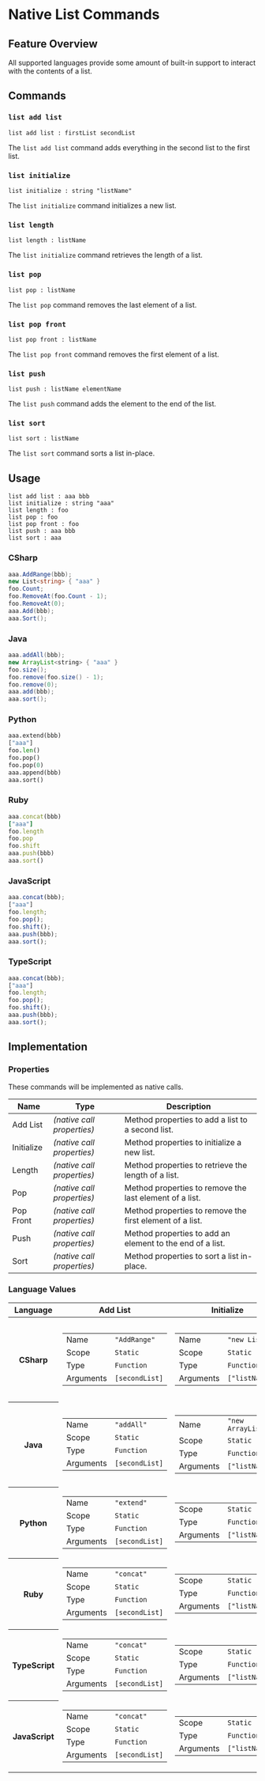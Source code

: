# Native List Commands

## Feature Overview

All supported languages provide some amount of built-in support to interact with the contents of a list.


## Commands

### `list add list`

`list add list : firstList secondList `

The `list add list` command adds everything in the second list to the first list.

### `list initialize`

`list initialize : string "listName" `

The `list initialize` command initializes a new list.

### `list length`

`list length : listName `

The `list initialize` command retrieves the length of a list.

### `list pop`

`list pop : listName`

The `list pop` command removes the last element of a list.

### `list pop front`

`list pop front : listName`

The `list pop front` command removes the first element of a list.

### `list push`

`list push : listName elementName`

The `list push` command adds the element to the end of the list.

### `list sort`

`list sort : listName`

The `list sort` command sorts a list in-place.

## Usage

```gls
list add list : aaa bbb
list initialize : string "aaa"
list length : foo
list pop : foo
list pop front : foo
list push : aaa bbb
list sort : aaa
```

### CSharp

```csharp
aaa.AddRange(bbb);
new List<string> { "aaa" }
foo.Count;
foo.RemoveAt(foo.Count - 1);
foo.RemoveAt(0);
aaa.Add(bbb);
aaa.Sort();
```

### Java

```java
aaa.addAll(bbb);
new ArrayList<string> { "aaa" }
foo.size();
foo.remove(foo.size() - 1);
foo.remove(0);
aaa.add(bbb);
aaa.sort();
```

### Python

```python
aaa.extend(bbb)
["aaa"]
foo.len()
foo.pop()
foo.pop(0)
aaa.append(bbb)
aaa.sort()
```

### Ruby

```ruby
aaa.concat(bbb)
["aaa"]
foo.length
foo.pop
foo.shift
aaa.push(bbb)
aaa.sort()
```

### JavaScript

```javascript
aaa.concat(bbb);
["aaa"]
foo.length;
foo.pop();
foo.shift();
aaa.push(bbb);
aaa.sort();
```

### TypeScript

```typescript
aaa.concat(bbb);
["aaa"]
foo.length;
foo.pop();
foo.shift();
aaa.push(bbb);
aaa.sort();
```

## Implementation

### Properties

These commands will be implemented as native calls.

<table>
    <thead>
        <th>Name</th>
        <th>Type</th>
        <th>Description</th>
    </thead>
    <tbody>
        <tr>
            <td>Add List</td>
            <td><em>(native call properties)</em></td>
            <td>Method properties to add a list to a second list.</td>
        </tr>
        <tr>
            <td>Initialize</td>
            <td><em>(native call properties)</em></td>
            <td>Method properties to initialize a new list.</td>
        </tr>
        <tr>
            <td>Length</td>
            <td><em>(native call properties)</em></td>
            <td>Method properties to retrieve the length of a list.</td>
        </tr>
        <tr>
            <td>Pop</td>
            <td><em>(native call properties)</em></td>
            <td>Method properties to remove the last element of a list.</td>
        </tr>
        <tr>
            <td>Pop Front</td>
            <td><em>(native call properties)</em></td>
            <td>Method properties to remove the first element of a list.</td>
        </tr>
        <tr>
            <td>Push</td>
            <td><em>(native call properties)</em></td>
            <td>Method properties to add an element to the end of a list.</td>
        </tr>
        <tr>
            <td>Sort</td>
            <td><em>(native call properties)</em></td>
            <td>Method properties to sort a list in-place.</td>
        </tr>
    </tbody>
</table>

### Language Values

<table>
    <thead>
        <th>Language</th>
        <th>Add List</th>
        <th>Initialize</th>
        <th>Length</th>
        <th>Pop</th>
        <th>Pop Front</th>
        <th>Push</th>
        <th>Sort</th>
    </thead>
    <tbody>
        <tr>
            <th>CSharp</th>
            <td>
                <table>
                    <tr>
                        <td>Name</td>
                        <td><code>"AddRange"</code></td>
                    </tr>
                    <tr>
                        <td>Scope</td>
                        <td><code>Static</code></td>
                    </tr>
                    <tr>
                        <td>Type</td>
                        <td><code>Function</code></td>
                    </tr>
                    <tr>
                        <td>Arguments</td>
                        <td><code>[secondList]</code></td>
                    </tr>
                </table>
            </td>
            <td>
                <table>
                    <tr>
                        <td>Name</td>
                        <td><code>"new List<string>"</code></td>
                    </tr>
                    <tr>
                        <td>Scope</td>
                        <td><code>Static</code></td>
                    </tr>
                    <tr>
                        <td>Type</td>
                        <td><code>Function</code></td>
                    </tr>
                    <tr>
                        <td>Arguments</td>
                        <td><code>["listName"]</code></td>
                    </tr>
                </table>
            </td>
            <td>
                <table>
                    <tr>
                        <td>Name</td>
                        <td><code>"Count"</code></td>
                    </tr>
                    <tr>
                        <td>Scope</td>
                        <td><code>Static</code></td>
                    </tr>
                    <tr>
                        <td>Type</td>
                        <td><code>Function</code></td>
                    </tr>
                </table>
            </td>
            <td>
                <table>
                    <tr>
                        <td>Name</td>
                        <td><code>"RemoveAt"</code></td>
                    </tr>
                    <tr>
                        <td>Scope</td>
                        <td><code>Static</code></td>
                    </tr>
                    <tr>
                        <td>Type</td>
                        <td><code>Function</code></td>
                    </tr>
                    <tr>
                        <td>Arguments</td>
                        <td><code>["{0}.Count - 1"]</code></td>
                    </tr>
                </table>
            </td>
            <td>
                <table>
                    <tr>
                        <td>Name</td>
                        <td><code>"RemoveAt"</code></td>
                    </tr>
                    <tr>
                        <td>Scope</td>
                        <td><code>Static</code></td>
                    </tr>
                    <tr>
                        <td>Type</td>
                        <td><code>Function</code></td>
                    </tr>
                    <tr>
                        <td>Arguments</td>
                        <td><code>["0"]</code></td>
                    </tr>
                </table>
            </td>
            <td>
                <table>
                    <tr>
                        <td>Name</td>
                        <td><code>"Add"</code></td>
                    </tr>
                    <tr>
                        <td>Scope</td>
                        <td><code>Static</code></td>
                    </tr>
                    <tr>
                        <td>Type</td>
                        <td><code>Function</code></td>
                    </tr>
                    <tr>
                        <td>Arguments</td>
                        <td><code>["elementName"]</code></td>
                    </tr>
                </table>
            </td>
            <td>
                <table>
                    <tr>
                        <td>Name</td>
                        <td><code>"Sort"</code></td>
                    </tr>
                    <tr>
                        <td>Scope</td>
                        <td><code>Static</code></td>
                    </tr>
                    <tr>
                        <td>Type</td>
                        <td><code>Function</code></td>
                    </tr>
                </table>
            </td>
        </tr>
        <tr>
            <th>Java</th>
            <td>
                <table>
                    <tr>
                        <td>Name</td>
                        <td><code>"addAll"</code></td>
                    </tr>
                    <tr>
                        <td>Scope</td>
                        <td><code>Static</code></td>
                    </tr>
                    <tr>
                        <td>Type</td>
                        <td><code>Function</code></td>
                    </tr>
                    <tr>
                        <td>Arguments</td>
                        <td><code>[secondList]</code></td>
                    </tr>
                </table>
            </td>
            <td>
                <table>
                    <tr>
                        <td>Name</td>
                        <td><code>"new ArrayList"</code></td>
                    </tr>
                    <tr>
                        <td>Scope</td>
                        <td><code>Static</code></td>
                    </tr>
                    <tr>
                        <td>Type</td>
                        <td><code>Function</code></td>
                    </tr>
                    <tr>
                        <td>Arguments</td>
                        <td><code>["listName"]</code></td>
                    </tr>
                </table>
            </td>
            <td>
                <table>
                    <tr>
                        <td>Name</td>
                        <td><code>"size"</code></td>
                    </tr>
                    <tr>
                        <td>Scope</td>
                        <td><code>Static</code></td>
                    </tr>
                    <tr>
                        <td>Type</td>
                        <td><code>Function</code></td>
                    </tr>
                </table>
            </td>
            <td>
                <table>
                    <tr>
                        <td>Name</td>
                        <td><code>"remove"</code></td>
                    </tr>
                    <tr>
                        <td>Scope</td>
                        <td><code>Static</code></td>
                    </tr>
                    <tr>
                        <td>Type</td>
                        <td><code>Function</code></td>
                    </tr>
                    <tr>
                        <td>Arguments</td>
                        <td><code>["{0}.size() - 1"]</code></td>
                    </tr>
                </table>
            </td>
            <td>
                <table>
                    <tr>
                        <td>Name</td>
                        <td><code>"remove"</code></td>
                    </tr>
                    <tr>
                        <td>Scope</td>
                        <td><code>Static</code></td>
                    </tr>
                    <tr>
                        <td>Type</td>
                        <td><code>Function</code></td>
                    </tr>
                    <tr>
                        <td>Arguments</td>
                        <td><code>["0"]</code></td>
                    </tr>
                </table>
            </td>
            <td>
                <table>
                    <tr>
                        <td>Name</td>
                        <td><code>"add"</code></td>
                    </tr>
                    <tr>
                        <td>Scope</td>
                        <td><code>Static</code></td>
                    </tr>
                    <tr>
                        <td>Type</td>
                        <td><code>Function</code></td>
                    </tr>
                    <tr>
                        <td>Arguments</td>
                        <td><code>["elementName"]</code></td>
                    </tr>
                </table>
            </td>
            <td>
                <table>
                    <tr>
                        <td>Name</td>
                        <td><code>"sort"</code></td>
                    </tr>
                    <tr>
                        <td>Scope</td>
                        <td><code>Static</code></td>
                    </tr>
                    <tr>
                        <td>Type</td>
                        <td><code>Function</code></td>
                    </tr>
                </table>
            </td>
        </tr>
        <tr>
            <th>Python</th>
            <td>
                <table>
                    <tr>
                        <td>Name</td>
                        <td><code>"extend"</code></td>
                    </tr>
                    <tr>
                        <td>Scope</td>
                        <td><code>Static</code></td>
                    </tr>
                    <tr>
                        <td>Type</td>
                        <td><code>Function</code></td>
                    </tr>
                    <tr>
                        <td>Arguments</td>
                        <td><code>[secondList]</code></td>
                    </tr>
                </table>
            </td>
            <td>
                <table>
                    <tr>
                        <td>Scope</td>
                        <td><code>Static</code></td>
                    </tr>
                    <tr>
                        <td>Type</td>
                        <td><code>Function</code></td>
                    </tr>
                    <tr>
                        <td>Arguments</td>
                        <td><code>["listName"]</code></td>
                    </tr>
                </table>
            </td>
            <td>
                <table>
                    <tr>
                        <td>Name</td>
                        <td><code>"len"</code></td>
                    </tr>
                    <tr>
                        <td>Scope</td>
                        <td><code>Static</code></td>
                    </tr>
                    <tr>
                        <td>Type</td>
                        <td><code>Function</code></td>
                    </tr>
                </table>
            </td>
            <td>
                <table>
                    <tr>
                        <td>Name</td>
                        <td><code>"pop"</code></td>
                    </tr>
                    <tr>
                        <td>Scope</td>
                        <td><code>Static</code></td>
                    </tr>
                    <tr>
                        <td>Type</td>
                        <td><code>Function</code></td>
                    </tr>
                </table>
            </td>
            <td>
                <table>
                    <tr>
                        <td>Name</td>
                        <td><code>"pop"</code></td>
                    </tr>
                    <tr>
                        <td>Scope</td>
                        <td><code>Static</code></td>
                    </tr>
                    <tr>
                        <td>Type</td>
                        <td><code>Function</code></td>
                    </tr>
                    <tr>
                        <td>Arguments</td>
                        <td><code>["0"]</code></td>
                    </tr>
                </table>
            </td>
            <td>
                <table>
                    <tr>
                        <td>Name</td>
                        <td><code>"append"</code></td>
                    </tr>
                    <tr>
                        <td>Scope</td>
                        <td><code>Static</code></td>
                    </tr>
                    <tr>
                        <td>Type</td>
                        <td><code>Function</code></td>
                    </tr>
                    <tr>
                        <td>Arguments</td>
                        <td><code>["elementName"]</code></td>
                    </tr>
                </table>
            </td>
            <td>
                <table>
                    <tr>
                        <td>Name</td>
                        <td><code>"sort"</code></td>
                    </tr>
                    <tr>
                        <td>Scope</td>
                        <td><code>Static</code></td>
                    </tr>
                    <tr>
                        <td>Type</td>
                        <td><code>Function</code></td>
                    </tr>
                </table>
            </td>
        </tr>
        <tr>
            <th>Ruby</th>
            <td>
                <table>
                    <tr>
                        <td>Name</td>
                        <td><code>"concat"</code></td>
                    </tr>
                    <tr>
                        <td>Scope</td>
                        <td><code>Static</code></td>
                    </tr>
                    <tr>
                        <td>Type</td>
                        <td><code>Function</code></td>
                    </tr>
                    <tr>
                        <td>Arguments</td>
                        <td><code>[secondList]</code></td>
                    </tr>
                </table>
            </td>
            <td>
                <table>
                    <tr>
                        <td>Scope</td>
                        <td><code>Static</code></td>
                    </tr>
                    <tr>
                        <td>Type</td>
                        <td><code>Function</code></td>
                    </tr>
                    <tr>
                        <td>Arguments</td>
                        <td><code>["listName"]</code></td>
                    </tr>
                </table>
            </td>
            <td>
                <table>
                    <tr>
                        <td>Name</td>
                        <td><code>"length"</code></td>
                    </tr>
                    <tr>
                        <td>Scope</td>
                        <td><code>Static</code></td>
                    </tr>
                    <tr>
                        <td>Type</td>
                        <td><code>Function</code></td>
                    </tr>
                </table>
            </td>
            <td>
                <table>
                    <tr>
                        <td>Name</td>
                        <td><code>"pop"</code></td>
                    </tr>
                    <tr>
                        <td>Scope</td>
                        <td><code>Static</code></td>
                    </tr>
                    <tr>
                        <td>Type</td>
                        <td><code>Function</code></td>
                    </tr>
                </table>
            </td>
            <td>
                <table>
                    <tr>
                        <td>Name</td>
                        <td><code>"shift"</code></td>
                    </tr>
                    <tr>
                        <td>Scope</td>
                        <td><code>Static</code></td>
                    </tr>
                    <tr>
                        <td>Type</td>
                        <td><code>Function</code></td>
                    </tr>
                </table>
            </td>
            <td>
                <table>
                    <tr>
                        <td>Name</td>
                        <td><code>"push"</code></td>
                    </tr>
                    <tr>
                        <td>Scope</td>
                        <td><code>Static</code></td>
                    </tr>
                    <tr>
                        <td>Type</td>
                        <td><code>Function</code></td>
                    </tr>
                    <tr>
                        <td>Arguments</td>
                        <td><code>["elementName"]</code></td>
                    </tr>
                </table>
            </td>
            <td>
                <table>
                    <tr>
                        <td>Name</td>
                        <td><code>"sort"</code></td>
                    </tr>
                    <tr>
                        <td>Scope</td>
                        <td><code>Static</code></td>
                    </tr>
                    <tr>
                        <td>Type</td>
                        <td><code>Function</code></td>
                    </tr>
                </table>
            </td>
        </tr>
        <tr>
            <th>TypeScript</th>
            <td>
                <table>
                    <tr>
                        <td>Name</td>
                        <td><code>"concat"</code></td>
                    </tr>
                    <tr>
                        <td>Scope</td>
                        <td><code>Static</code></td>
                    </tr>
                    <tr>
                        <td>Type</td>
                        <td><code>Function</code></td>
                    </tr>
                    <tr>
                        <td>Arguments</td>
                        <td><code>[secondList]</code></td>
                    </tr>
                </table>
            </td>
            <td>
                <table>
                    <tr>
                        <td>Scope</td>
                        <td><code>Static</code></td>
                    </tr>
                    <tr>
                        <td>Type</td>
                        <td><code>Function</code></td>
                    </tr>
                    <tr>
                        <td>Arguments</td>
                        <td><code>["listName"]</code></td>
                    </tr>
                </table>
            </td>
            <td>
                <table>
                    <tr>
                        <td>Name</td>
                        <td><code>"length"</code></td>
                    </tr>
                    <tr>
                        <td>Scope</td>
                        <td><code>Static</code></td>
                    </tr>
                    <tr>
                        <td>Type</td>
                        <td><code>Function</code></td>
                    </tr>
                </table>
            </td>
            <td>
                <table>
                    <tr>
                        <td>Name</td>
                        <td><code>"pop"</code></td>
                    </tr>
                    <tr>
                        <td>Scope</td>
                        <td><code>Static</code></td>
                    </tr>
                    <tr>
                        <td>Type</td>
                        <td><code>Function</code></td>
                    </tr>
                </table>
            </td>
            <td>
                <table>
                    <tr>
                        <td>Name</td>
                        <td><code>"shift"</code></td>
                    </tr>
                    <tr>
                        <td>Scope</td>
                        <td><code>Static</code></td>
                    </tr>
                    <tr>
                        <td>Type</td>
                        <td><code>Function</code></td>
                    </tr>
                </table>
            </td>
            <td>
                <table>
                    <tr>
                        <td>Name</td>
                        <td><code>"push"</code></td>
                    </tr>
                    <tr>
                        <td>Scope</td>
                        <td><code>Static</code></td>
                    </tr>
                    <tr>
                        <td>Type</td>
                        <td><code>Function</code></td>
                    </tr>
                    <tr>
                        <td>Arguments</td>
                        <td><code>["elementName"]</code></td>
                    </tr>
                </table>
            </td>
            <td>
                <table>
                    <tr>
                        <td>Name</td>
                        <td><code>"sort"</code></td>
                    </tr>
                    <tr>
                        <td>Scope</td>
                        <td><code>Static</code></td>
                    </tr>
                    <tr>
                        <td>Type</td>
                        <td><code>Function</code></td>
                    </tr>
                </table>
            </td>
        </tr>
        <tr>
            <th>JavaScript</th>
            <td>
                <table>
                    <tr>
                        <td>Name</td>
                        <td><code>"concat"</code></td>
                    </tr>
                    <tr>
                        <td>Scope</td>
                        <td><code>Static</code></td>
                    </tr>
                    <tr>
                        <td>Type</td>
                        <td><code>Function</code></td>
                    </tr>
                    <tr>
                        <td>Arguments</td>
                        <td><code>[secondList]</code></td>
                    </tr>
                </table>
            </td>
            <td>
                <table>
                    <tr>
                        <td>Scope</td>
                        <td><code>Static</code></td>
                    </tr>
                    <tr>
                        <td>Type</td>
                        <td><code>Function</code></td>
                    </tr>
                    <tr>
                        <td>Arguments</td>
                        <td><code>["listName"]</code></td>
                    </tr>
                </table>
            </td>
            <td>
                <table>
                    <tr>
                        <td>Name</td>
                        <td><code>"length"</code></td>
                    </tr>
                    <tr>
                        <td>Scope</td>
                        <td><code>Static</code></td>
                    </tr>
                    <tr>
                        <td>Type</td>
                        <td><code>Function</code></td>
                    </tr>
                </table>
            </td>
            <td>
                <table>
                    <tr>
                        <td>Name</td>
                        <td><code>"pop"</code></td>
                    </tr>
                    <tr>
                        <td>Scope</td>
                        <td><code>Static</code></td>
                    </tr>
                    <tr>
                        <td>Type</td>
                        <td><code>Function</code></td>
                    </tr>
                </table>
            </td>
            <td>
                <table>
                    <tr>
                        <td>Name</td>
                        <td><code>"shift"</code></td>
                    </tr>
                    <tr>
                        <td>Scope</td>
                        <td><code>Static</code></td>
                    </tr>
                    <tr>
                        <td>Type</td>
                        <td><code>Function</code></td>
                    </tr>
                </table>
            </td>
            <td>
                <table>
                    <tr>
                        <td>Name</td>
                        <td><code>"push"</code></td>
                    </tr>
                    <tr>
                        <td>Scope</td>
                        <td><code>Static</code></td>
                    </tr>
                    <tr>
                        <td>Type</td>
                        <td><code>Function</code></td>
                    </tr>
                    <tr>
                        <td>Arguments</td>
                        <td><code>["elementName"]</code></td>
                    </tr>
                </table>
            </td>
            <td>
                <table>
                    <tr>
                        <td>Name</td>
                        <td><code>"sort"</code></td>
                    </tr>
                    <tr>
                        <td>Scope</td>
                        <td><code>Static</code></td>
                    </tr>
                    <tr>
                        <td>Type</td>
                        <td><code>Function</code></td>
                    </tr>
                </table>
            </td>
        </tr>
    </tbody>
</table>

